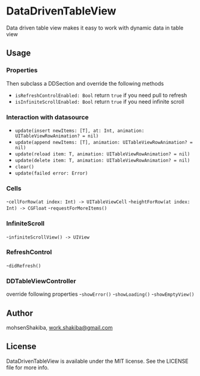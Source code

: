 # DataDrivenTableView

Data driven table view makes it easy to work with dynamic data in table view

## Usage

### Properties
Then subclass a DDSection and override the following methods

- `isRefreshControlEnabled: Bool` return `true` if you need pull to refresh
- `isInfiniteScrollEnabled: Bool` return `true` if you need infinite scroll

### Interaction with datasource
- `update(insert newItems: [T], at: Int, animation: UITableViewRowAnimation? = nil)`
- `update(append newItems: [T], animation: UITableViewRowAnimation? = nil)`
- `update(reload item: T, animation: UITableViewRowAnimation? = nil)`
- `update(delete item: T, animation: UITableViewRowAnimation? = nil)`
- `clear()`
- `update(failed error: Error)`

### Cells
-`cellForRow(at index: Int) -> UITableViewCell`
-`heightForRow(at index: Int) -> CGFloat`
-`requestForMoreItems()`

### InfiniteScroll
-`infiniteScrollView() -> UIView`

### RefreshControl
-`didRefresh()`

### DDTableViewController
override following properties
-`showError()`
-`showLoading()`
-`showEmptyView()`

## Author

mohsenShakiba, work.shakiba@gmail.com

## License

DataDrivenTableView is available under the MIT license. See the LICENSE file for more info.
